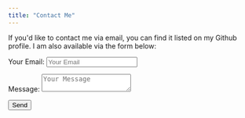 ```yaml
---
title: "Contact Me"
---
```


If you'd like to contact me via email, you can find it listed on my Github profile. I am also available via the form below:

<form name="contact" id="contact" method="POST" data-netlify="true">
  <p>
    <label>Your Email: <input type="email" name="email" placeholder="Your Email"/></label>
  </p>
  <p>
    <label>Message: <textarea name="message" placeholder="Your Message"></textarea></label>
  </p>
  <p>
    <button type="submit">Send</button>
  </p>
</form>
